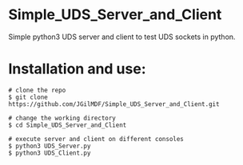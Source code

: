 # Simple_UDS_Server_and_Client
Simple python3 UDS server and client to test UDS sockets in python.

# Installation and use:
```console
# clone the repo
$ git clone https://github.com/JGilMDF/Simple_UDS_Server_and_Client.git

# change the working directory
$ cd Simple_UDS_Server_and_Client

# execute server and client on different consoles
$ python3 UDS_Server.py
$ python3 UDS_Client.py
```
